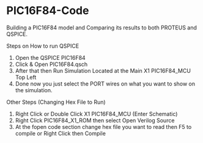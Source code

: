 # PIC16F84-Code
Building a PIC16F84 model and Comparing its results to both PROTEUS and QSPICE.


Steps on How to run QSPICE 

1. Open the QSPICE PIC16F84
2. Click & Open PIC16F84.qsch
3. After that then Run Simulation Located at the Main X1 PIC16F84_MCU Top Left
4. Done now you just select the PORT wires on what you want to show on the simulation.

Other Steps (Changing Hex File to Run)
1. Right Click or Double Click X1 PIC16F84_MCU (Enter Schematic)
2. Right Click PIC16F84_X1_ROM then select Open Verilog Source
3. At the fopen code section change hex file you want to read then F5 to compile or Right Click then Compile
